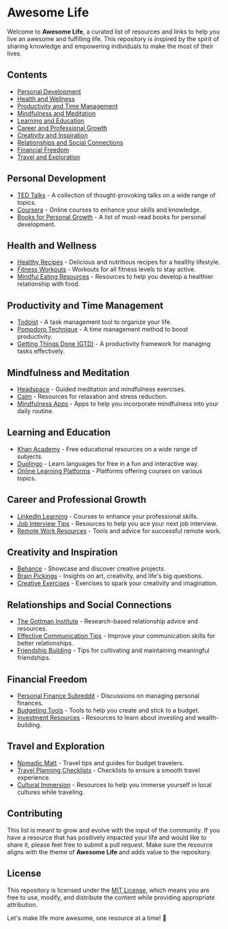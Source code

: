 # Awesome Life

Welcome to **Awesome Life**, a curated list of resources and links to help you live an awesome and fulfilling life. This repository is inspired by the spirit of sharing knowledge and empowering individuals to make the most of their lives.

## Contents

- [Personal Development](#personal-development)
- [Health and Wellness](#health-and-wellness)
- [Productivity and Time Management](#productivity-and-time-management)
- [Mindfulness and Meditation](#mindfulness-and-meditation)
- [Learning and Education](#learning-and-education)
- [Career and Professional Growth](#career-and-professional-growth)
- [Creativity and Inspiration](#creativity-and-inspiration)
- [Relationships and Social Connections](#relationships-and-social-connections)
- [Financial Freedom](#financial-freedom)
- [Travel and Exploration](#travel-and-exploration)

## Personal Development

- [TED Talks](https://www.ted.com/) - A collection of thought-provoking talks on a wide range of topics.
- [Coursera](https://www.coursera.org/) - Online courses to enhance your skills and knowledge.
- [Books for Personal Growth](personal-development-books.md) - A list of must-read books for personal development.

## Health and Wellness

- [Healthy Recipes](https://www.allrecipes.com/) - Delicious and nutritious recipes for a healthy lifestyle.
- [Fitness Workouts](https://www.fitnessblender.com/) - Workouts for all fitness levels to stay active.
- [Mindful Eating Resources](mindful-eating-resources.md) - Resources to help you develop a healthier relationship with food.

## Productivity and Time Management

- [Todoist](https://todoist.com/) - A task management tool to organize your life.
- [Pomodoro Technique](https://francescocirillo.com/pages/pomodoro-technique) - A time management method to boost productivity.
- [Getting Things Done (GTD)](https://gettingthingsdone.com/) - A productivity framework for managing tasks effectively.

## Mindfulness and Meditation

- [Headspace](https://www.headspace.com/) - Guided meditation and mindfulness exercises.
- [Calm](https://www.calm.com/) - Resources for relaxation and stress reduction.
- [Mindfulness Apps](mindfulness-apps.md) - Apps to help you incorporate mindfulness into your daily routine.

## Learning and Education

- [Khan Academy](https://www.khanacademy.org/) - Free educational resources on a wide range of subjects.
- [Duolingo](https://www.duolingo.com/) - Learn languages for free in a fun and interactive way.
- [Online Learning Platforms](online-learning-platforms.md) - Platforms offering courses on various topics.

## Career and Professional Growth

- [LinkedIn Learning](https://www.linkedin.com/learning/) - Courses to enhance your professional skills.
- [Job Interview Tips](job-interview-tips.md) - Resources to help you ace your next job interview.
- [Remote Work Resources](remote-work-resources.md) - Tools and advice for successful remote work.

## Creativity and Inspiration

- [Behance](https://www.behance.net/) - Showcase and discover creative projects.
- [Brain Pickings](https://www.brainpickings.org/) - Insights on art, creativity, and life's big questions.
- [Creative Exercises](creative-exercises.md) - Exercises to spark your creativity and imagination.

## Relationships and Social Connections

- [The Gottman Institute](https://www.gottman.com/) - Research-based relationship advice and resources.
- [Effective Communication Tips](effective-communication-tips.md) - Improve your communication skills for better relationships.
- [Friendship Building](friendship-building.md) - Tips for cultivating and maintaining meaningful friendships.

## Financial Freedom

- [Personal Finance Subreddit](https://www.reddit.com/r/personalfinance/) - Discussions on managing personal finances.
- [Budgeting Tools](budgeting-tools.md) - Tools to help you create and stick to a budget.
- [Investment Resources](investment-resources.md) - Resources to learn about investing and wealth-building.

## Travel and Exploration

- [Nomadic Matt](https://www.nomadicmatt.com/) - Travel tips and guides for budget travelers.
- [Travel Planning Checklists](travel-planning-checklists.md) - Checklists to ensure a smooth travel experience.
- [Cultural Immersion](cultural-immersion.md) - Resources to help you immerse yourself in local cultures while traveling.

## Contributing

This list is meant to grow and evolve with the input of the community. If you have a resource that has positively impacted your life and would like to share it, please feel free to submit a pull request. Make sure the resource aligns with the theme of **Awesome Life** and adds value to the repository.

## License

This repository is licensed under the [MIT License](LICENSE), which means you are free to use, modify, and distribute the content while providing appropriate attribution.

Let's make life more awesome, one resource at a time! 🚀

